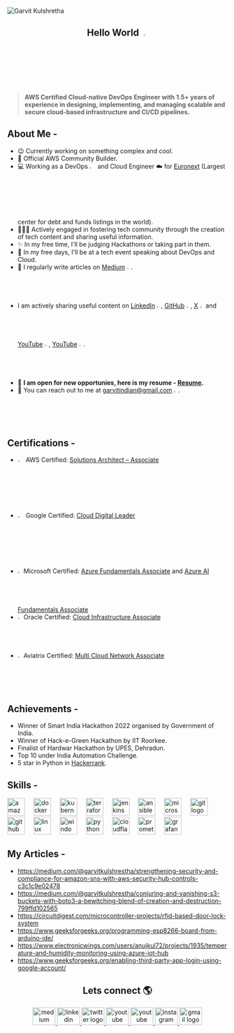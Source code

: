 ![Garvit Kulshretha](https://github.com/Garvitkul/Garvitkul/assets/83578615/f42f4863-ffbb-49f8-b0b9-216279ebf85a)

<h2 align="center"> Hello World <img src="https://media.giphy.com/media/hvRJCLFzcasrR4ia7z/giphy.gif" width="3%"> </h2>

> **AWS Certified Cloud-native DevOps Engineer with 1.5+ years of experience in designing, implementing, and managing scalable and secure cloud-based infrastructure and CI/CD pipelines.**

## About Me -
- 😉 Currently working on something complex and cool.
- 👷 Official AWS Community Builder.
- 💻 Working as a DevOps <img src="https://upload.wikimedia.org/wikipedia/commons/c/c0/Devops-toolchain-es.svg" width="3%"> and Cloud Engineer ☁️ for [Euronext](https://en.wikipedia.org/wiki/Euronext) (Largest center for debt and funds listings in the world).
- 👨🏻‍🏫 Actively engaged in fostering tech community through the creation of tech content and sharing useful information.
- ✨ In my free time, I'll be judging Hackathons or taking part in them.
- 🎤 In my free days, I'll be at a tech event speaking about DevOps and Cloud.
- 📝 I regularly write articles on [Medium](https://medium.com/@garvitkulshrestha) <img src="https://github.com/Garvitkul/Garvitkul/assets/83578615/ecc24c7d-377d-410a-9e25-2529d681f7e6" width="2%">.
- I am actively sharing useful content on [LinkedIn](https://www.linkedin.com/in/garvit-kulshrestha) <img src="https://github.com/Garvitkul/Garvitkul/assets/83578615/850b3178-6b49-45dc-a731-3e10baf14e0d" width="2%">, [GitHub](https://github.com/garvitkul) <img src="https://github.com/Garvitkul/Garvitkul/assets/83578615/628cc8db-55aa-4d61-be79-c7ffa3f41577" width="2%">, [X](https://twitter.com/techwithgarvit) <img src="https://github.com/Garvitkul/Garvitkul/assets/83578615/cd5b80fc-db9c-4d81-89b3-c97be5e82997" width="2%"> and [YouTube](https://www.youtube.com/channel/UC95RdBb6zOIjTh6aZVfIeQw) <img src="https://github.com/Garvitkul/Garvitkul/assets/83578615/27c1eba6-9656-4b74-865b-936042607c62" width="2%">, [YouTube](https://www.youtube.com/channel/UCR2mLsTmgA5RHA2OC20nZaQ) <img src="https://github.com/Garvitkul/Garvitkul/assets/83578615/27c1eba6-9656-4b74-865b-936042607c62" width="2%">.
- 💼 **I am open for new opportunies, here is my resume - [Resume](https://drive.google.com/file/d/1DawoFVRj99qlapCvEmKo7a_-oMQPxPuV/view?usp=drive_link).**
- 📧 You can reach out to me at garvitindian@gmail.com <img src="https://github.com/Garvitkul/Garvitkul/assets/83578615/77f95f78-c44e-4ed3-a607-432efdc57045" width="2%">.

## Certifications -
- <img src="https://upload.wikimedia.org/wikipedia/commons/thumb/5/5c/AWS_Simple_Icons_AWS_Cloud.svg/1024px-AWS_Simple_Icons_AWS_Cloud.svg.png" width="3%"> AWS Certified: [Solutions Architect – Associate]()
- <img src="https://upload.wikimedia.org/wikipedia/commons/0/01/Google-cloud-platform.svg" width="3%"> Google Certified: [Cloud Digital Leader](https://www.credential.net/b6b5bf1b-64b9-499e-ae38-eb7ebbff7d5f?record_view=true)
-  <img src="https://upload.wikimedia.org/wikipedia/commons/thumb/f/fa/Microsoft_Azure.svg/1200px-Microsoft_Azure.svg.png" width="2%"> Microsoft Certified: [Azure Fundamentals Associate](https://www.credly.com/badges/f717d568-eba8-49cf-bb5b-10e37df3e6c5/public_url) and [Azure AI Fundamentals Associate](https://www.credly.com/badges/0165cbc9-ab25-4e43-a765-7e2e1afbcd8c/public_url)
- <img src="https://upload.wikimedia.org/wikipedia/commons/e/e1/Oracle_Corporation_logo.svg" width="2%"> Oracle Certified: [Cloud Infrastructure Associate](https://catalog-education.oracle.com/pls/certview/sharebadge?id=8437537510E2955A508593C7DDD56220669F9478EB598C00AB9C05B704AB0E08)
- <img src="https://gdm-catalog-fmapi-prod.imgix.net/ProductLogo/c7b738d6-1c90-4911-9d04-d8933135d07c.png" width="2%"> Aviatrix Certified: [Multi Cloud Network Associate](https://www.credly.com/badges/9f55f947-3054-47b5-9cb4-e7bc65ab9e7a/public_url)


## Achievements -
- Winner of Smart India Hackathon 2022 organised by Government of India.
- Winner of Hack-e-Green Hackathon by IIT Roorkee.
- Finalist of Hardwar Hackathon by UPES, Dehradun.
- Top 10 under India Automation Challenge.
- 5 star in Python in [Hackerrank](https://www.hackerrank.com/profile/garvitindian).

## Skills -
<div align="left">
  <img src="https://img.shields.io/badge/Amazon AWS-232F3E?logo=amazonaws&logoColor=white&style=for-the-badge" height="40" alt="amazonwebservices logo"  />
  <img width="12" />
  <img src="https://img.shields.io/badge/Docker-2496ED?logo=docker&logoColor=white&style=for-the-badge" height="40" alt="docker logo"  />
  <img width="12" />
  <img src="https://img.shields.io/badge/Kubernetes-326CE5?logo=kubernetes&logoColor=white&style=for-the-badge" height="40" alt="kubernetes logo"  />
  <img width="12" />
  <img src="https://img.shields.io/badge/Terraform-7B42BC?logo=terraform&logoColor=white&style=for-the-badge" height="40" alt="terraform logo"  />
  <img width="12" />
  <img src="https://img.shields.io/badge/Jenkins-D24939?logo=jenkins&logoColor=white&style=for-the-badge" height="40" alt="jenkins logo"  />
  <img width="12" />
  <img src="https://img.shields.io/badge/Ansible-EE0000?logo=ansible&logoColor=white&style=for-the-badge" height="40" alt="ansible logo"  />
  <img width="12" />
  <img src="https://img.shields.io/badge/Microsoft SQL Server-CC2927?logo=microsoftsqlserver&logoColor=white&style=for-the-badge" height="40" alt="microsoftsqlserver logo"  />
  <img width="12" />
  <img src="https://img.shields.io/badge/Git-F05032?logo=git&logoColor=white&style=for-the-badge" height="40" alt="git logo"  />
  <img width="12" />
  <img src="https://img.shields.io/badge/GitHub-181717?logo=github&logoColor=white&style=for-the-badge" height="40" alt="github logo"  />
  <img width="12" />
  <img src="https://img.shields.io/badge/Linux-FCC624?logo=linux&logoColor=black&style=for-the-badge" height="40" alt="linux logo"  />
  <img width="12" />
  <img src="https://img.shields.io/badge/Windows-0078D6?logo=windows&logoColor=white&style=for-the-badge" height="40" alt="windows8 logo"  />
  <img width="12" />
  <img src="https://img.shields.io/badge/Python-3776AB?logo=python&logoColor=white&style=for-the-badge" height="40" alt="python logo"  />
  <img width="12" />
  <img src="https://img.shields.io/badge/Cloudflare-F38020?logo=cloudflare&logoColor=black&style=for-the-badge" height="40" alt="cloudflare logo"  />
  <img width="12" />
  <img src="https://img.shields.io/badge/Prometheus-E6522C?logo=prometheus&logoColor=white&style=for-the-badge" height="40" alt="prometheus logo"  />
  <img width="12" />
  <img src="https://img.shields.io/badge/Grafana-F46800?logo=grafana&logoColor=black&style=for-the-badge" height="40" alt="grafana logo"  />
</div>

## My Articles -

- https://medium.com/@garvitkulshrestha/strengthening-security-and-compliance-for-amazon-sns-with-aws-security-hub-controls-c3c1c9e02478
- https://medium.com/@garvitkulshrestha/conjuring-and-vanishing-s3-buckets-with-boto3-a-bewitching-blend-of-creation-and-destruction-799ffd102565
- https://circuitdigest.com/microcontroller-projects/rfid-based-door-lock-system
- https://www.geeksforgeeks.org/programming-esp8266-board-from-arduino-ide/
- https://www.electronicwings.com/users/anujkul72/projects/1935/temperature-and-humidity-monitoring-using-azure-iot-hub
- https://www.geeksforgeeks.org/enabling-third-party-app-login-using-google-account/

<h2 align="center">Lets connect 🌎</h2>
 
<div align="center">
  <a href="https://medium.com/@garvitkulshrestha" target="_blank">
    <img src="https://raw.githubusercontent.com/maurodesouza/profile-readme-generator/master/src/assets/icons/social/medium/default.svg" width="52" height="40" alt="medium logo"  />
  </a>
  <a href="https://www.linkedin.com/in/garvit-kulshrestha/" target="_blank">
    <img src="https://raw.githubusercontent.com/maurodesouza/profile-readme-generator/master/src/assets/icons/social/linkedin/default.svg" width="52" height="40" alt="linkedin logo"  />
  </a>
  <a href="https://twitter.com/techwithgarvit" target="_blank">
    <img src="https://raw.githubusercontent.com/maurodesouza/profile-readme-generator/master/src/assets/icons/social/twitter/default.svg" width="52" height="40" alt="twitter logo"  />
  </a>
  <a href="https://www.youtube.com/channel/UC95RdBb6zOIjTh6aZVfIeQw" target="_blank">
    <img src="https://raw.githubusercontent.com/maurodesouza/profile-readme-generator/master/src/assets/icons/social/youtube/default.svg" width="52" height="40" alt="youtube logo"  />
  </a>
  <a href="https://www.youtube.com/channel/UCR2mLsTmgA5RHA2OC20nZaQ" target="_blank">
    <img src="https://raw.githubusercontent.com/maurodesouza/profile-readme-generator/master/src/assets/icons/social/youtube/default.svg" width="52" height="40" alt="youtube logo"  />
  </a>
  <a href="https://www.instagram.com/garvit_kulshrestha" target="_blank">
    <img src="https://raw.githubusercontent.com/maurodesouza/profile-readme-generator/master/src/assets/icons/social/instagram/default.svg" width="52" height="40" alt="instagram logo"  />
  </a>
  <a href="mailto:garvitindian@gmail.com" target="_blank">
    <img src="https://raw.githubusercontent.com/maurodesouza/profile-readme-generator/master/src/assets/icons/social/gmail/default.svg" width="52" height="40" alt="gmail logo"  />
  </a>
</div>
